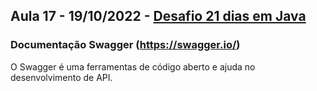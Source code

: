 ## Aula 17 - 19/10/2022 - [Desafio 21 dias em Java](../../README.md)

### Documentação Swagger (https://swagger.io/)
O Swagger é uma ferramentas de código aberto e ajuda no desenvolvimento de API.